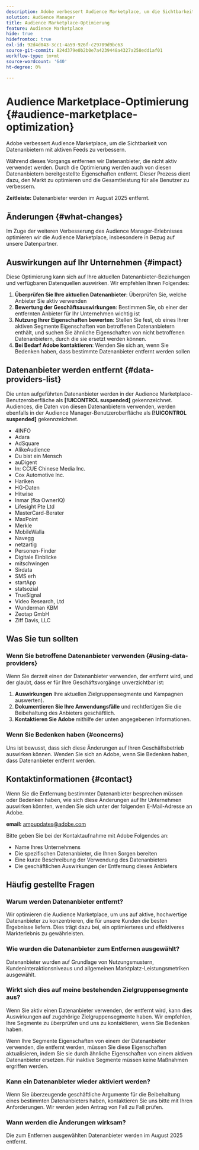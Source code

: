 ```yaml
---
description: Adobe verbessert Audience Marketplace, um die Sichtbarkeit von Datenanbietern mit aktiven Feeds zu verbessern.
solution: Audience Manager
title: Audience Marketplace-Optimierung
feature: Audience Marketplace
hide: true
hidefromtoc: true
exl-id: 92d4d043-3cc1-4a59-926f-c29709d9bc63
source-git-commit: 824d379e0b2b0e7a4239448a4327a258edd1af01
workflow-type: tm+mt
source-wordcount: '640'
ht-degree: 0%

---
```


# Audience Marketplace-Optimierung {#audience-marketplace-optimization}

Adobe verbessert Audience Marketplace, um die Sichtbarkeit von Datenanbietern mit aktiven Feeds zu verbessern.

Während dieses Vorgangs entfernen wir Datenanbieter, die nicht aktiv verwendet werden. Durch die Optimierung werden auch von diesen Datenanbietern bereitgestellte Eigenschaften entfernt. Dieser Prozess dient dazu, den Markt zu optimieren und die Gesamtleistung für alle Benutzer zu verbessern.

**Zeitleiste:** Datenanbieter werden im August 2025 entfernt.

## Änderungen {#what-changes}

Im Zuge der weiteren Verbesserung des Audience Manager-Erlebnisses optimieren wir die Audience Marketplace, insbesondere in Bezug auf unsere Datenpartner.

## Auswirkungen auf Ihr Unternehmen {#impact}

Diese Optimierung kann sich auf Ihre aktuellen Datenanbieter-Beziehungen und verfügbaren Datenquellen auswirken. Wir empfehlen Ihnen Folgendes:

1. **Überprüfen Sie Ihre aktuellen Datenanbieter**: Überprüfen Sie, welche Anbieter Sie aktiv verwenden
2. **Bewertung der Geschäftsauswirkungen**: Bestimmen Sie, ob einer der entfernten Anbieter für Ihr Unternehmen wichtig ist
3. **Nutzung Ihrer Eigenschaften bewerten**: Stellen Sie fest, ob eines Ihrer aktiven Segmente Eigenschaften von betroffenen Datenanbietern enthält, und suchen Sie ähnliche Eigenschaften von nicht betroffenen Datenanbietern, durch die sie ersetzt werden können.
4. **Bei Bedarf Adobe kontaktieren**: Wenden Sie sich an, wenn Sie Bedenken haben, dass bestimmte Datenanbieter entfernt werden sollen

## Datenanbieter werden entfernt {#data-providers-list}

Die unten aufgeführten Datenanbieter werden in der Audience Marketplace-Benutzeroberfläche als **[!UICONTROL suspended]** gekennzeichnet. Audiences, die Daten von diesen Datenanbietern verwenden, werden ebenfalls in der Audience Manager-Benutzeroberfläche als **[!UICONTROL suspended]** gekennzeichnet.

* 4INFO
* Adara
* AdSquare
* AlikeAudience
* Du bist ein Mensch
* auDigent
* In: CCUE Chinese Media Inc.
* Cox Automotive Inc.
* Hariken
* HG-Daten
* Hitwise
* Inmar (fka OwnerIQ)
* Lifesight Pte Ltd
* MasterCard-Berater
* MaxPoint
* Merkle
* MobileWalla
* Navegg
* netzartig
* Personen-Finder
* Digitale Einblicke
* mitschwingen
* Sirdata
* SMS erh
* startApp
* statsozial
* TrueSignal
* Video Research, Ltd
* Wunderman KBM
* Zeotap GmbH
* Ziff Davis, LLC


## Was Sie tun sollten

### Wenn Sie betroffene Datenanbieter verwenden {#using-data-providers}

Wenn Sie derzeit einen der Datenanbieter verwenden, der entfernt wird, und der glaubt, dass er für Ihre Geschäftsvorgänge unverzichtbar ist:

1. **Auswirkungen** Ihre aktuellen Zielgruppensegmente und Kampagnen auswerten).
2. **Dokumentieren Sie Ihre Anwendungsfälle** und rechtfertigen Sie die Beibehaltung des Anbieters geschäftlich.
3. **Kontaktieren Sie Adobe** mithilfe der unten angegebenen Informationen.

### Wenn Sie Bedenken haben {#concerns}

Uns ist bewusst, dass sich diese Änderungen auf Ihren Geschäftsbetrieb auswirken können. Wenden Sie sich an Adobe, wenn Sie Bedenken haben, dass Datenanbieter entfernt werden.

## Kontaktinformationen {#contact}

Wenn Sie die Entfernung bestimmter Datenanbieter besprechen müssen oder Bedenken haben, wie sich diese Änderungen auf Ihr Unternehmen auswirken könnten, wenden Sie sich unter der folgenden E-Mail-Adresse an Adobe.

**email:** ampupdates@adobe.com

Bitte geben Sie bei der Kontaktaufnahme mit Adobe Folgendes an:

* Name Ihres Unternehmens
* Die spezifischen Datenanbieter, die Ihnen Sorgen bereiten
* Eine kurze Beschreibung der Verwendung des Datenanbieters
* Die geschäftlichen Auswirkungen der Entfernung dieses Anbieters

## Häufig gestellte Fragen

### Warum werden Datenanbieter entfernt?

Wir optimieren die Audience Marketplace, um uns auf aktive, hochwertige Datenanbieter zu konzentrieren, die für unsere Kunden die besten Ergebnisse liefern. Dies trägt dazu bei, ein optimierteres und effektiveres Markterlebnis zu gewährleisten.

### Wie wurden die Datenanbieter zum Entfernen ausgewählt?

Datenanbieter wurden auf Grundlage von Nutzungsmustern, Kundeninteraktionsniveaus und allgemeinen Marktplatz-Leistungsmetriken ausgewählt.

### Wirkt sich dies auf meine bestehenden Zielgruppensegmente aus?

Wenn Sie aktiv einen Datenanbieter verwenden, der entfernt wird, kann dies Auswirkungen auf zugehörige Zielgruppensegmente haben. Wir empfehlen, Ihre Segmente zu überprüfen und uns zu kontaktieren, wenn Sie Bedenken haben.

Wenn Ihre Segmente Eigenschaften von einem der Datenanbieter verwenden, die entfernt werden, müssen Sie diese Eigenschaften aktualisieren, indem Sie sie durch ähnliche Eigenschaften von einem aktiven Datenanbieter ersetzen. Für inaktive Segmente müssen keine Maßnahmen ergriffen werden.

### Kann ein Datenanbieter wieder aktiviert werden?

Wenn Sie überzeugende geschäftliche Argumente für die Beibehaltung eines bestimmten Datenanbieters haben, kontaktieren Sie uns bitte mit Ihren Anforderungen. Wir werden jeden Antrag von Fall zu Fall prüfen.

### Wann werden die Änderungen wirksam?

Die zum Entfernen ausgewählten Datenanbieter werden im August 2025 entfernt.
